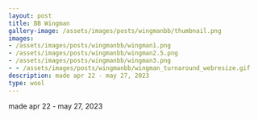 ```yaml
---
layout: post
title: BB Wingman
gallery-image: /assets/images/posts/wingmanbb/thumbnail.png
images: 
- /assets/images/posts/wingmanbb/wingman1.png
- /assets/images/posts/wingmanbb/wingman2.5.png
- /assets/images/posts/wingmanbb/wingman3.png
- - /assets/images/posts/wingmanbb/wingman_turnaround_webresize.gif
description: made apr 22 - may 27, 2023
type: wool
---
```


made apr 22 - may 27, 2023

